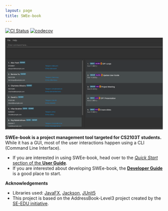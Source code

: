 ```yaml
---
layout: page
title: SWEe-book
---
```


[![CI Status](https://github.com/AY2122S1-CS2103T-W12-2/tp/actions/workflows/gradle.yml/badge.svg)](https://github.com/AY2122S1-CS2103T-W12-2/tp/actions/workflows/gradle.yml)
[![codecov](https://codecov.io/gh/AY2122S1-CS2103T-W12-2/tp/branch/master/graph/badge.svg?token=MORDANUUIH)](https://codecov.io/gh/AY2122S1-CS2103T-W12-2/tp)

![Ui](images/Ui.png)

**SWEe-book is a project management tool targeted for CS2103T students.** While it has a GUI, most of the user interactions happen using a CLI (Command Line Interface).

* If you are interested in using SWEe-book, head over to the [_Quick Start_ section of the **User Guide**](UserGuide.html#quick-start).
* If you are interested about developing SWEe-book, the [**Developer Guide**](DeveloperGuide.html) is a good place to start.


**Acknowledgements**

* Libraries used: [JavaFX](https://openjfx.io/), [Jackson](https://github.com/FasterXML/jackson), [JUnit5](https://github.com/junit-team/junit5)
* This project is based on the AddressBook-Level3 project created by the [SE-EDU initiative](https://se-education.org).
